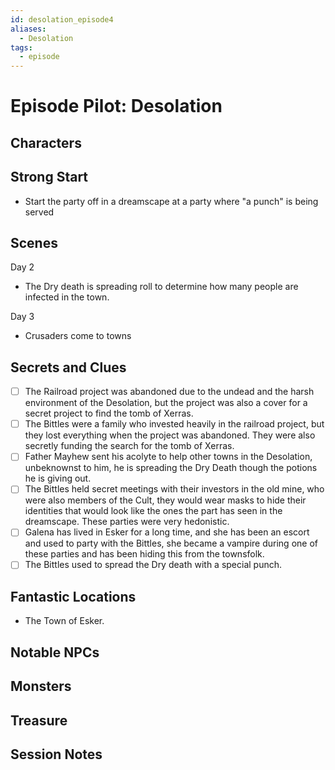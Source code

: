 ```yaml
---
id: desolation_episode4
aliases:
  - Desolation
tags:
  - episode
---
```


# Episode Pilot: Desolation

## Characters

## Strong Start
- Start the party off in a dreamscape at a party where "a punch" is being served
## Scenes

Day 2 
- The Dry death is spreading roll to determine how many people are infected in the town.

Day 3
- Crusaders come to towns
## Secrets and Clues
- [ ] The Railroad project was abandoned due to the undead and the harsh environment of the Desolation, but the project was also a cover for a secret project to find the tomb of Xerras.
- [ ] The Bittles were a family who invested heavily in the railroad project, but they lost everything when the project was abandoned. They were also secretly funding the search for the tomb of Xerras.
- [ ] Father Mayhew sent his acolyte to help other towns in the Desolation, unbeknownst to him, he is spreading the Dry Death though the potions he is giving out.
- [ ] The Bittles held secret meetings with their investors in the old mine, who were also members of the Cult, they would wear masks to hide their identities that would look like the ones the part has seen in the dreamscape. These parties were very hedonistic.
- [ ] Galena has lived in Esker for a long time, and she has been an escort and used to party with the Bittles, she became a vampire during one of these parties and has been hiding this from the townsfolk. 
- [ ] The Bittles used to spread the Dry death with a special punch.
## Fantastic Locations
- The Town of Esker.

## Notable NPCs

## Monsters


## Treasure


## Session Notes

